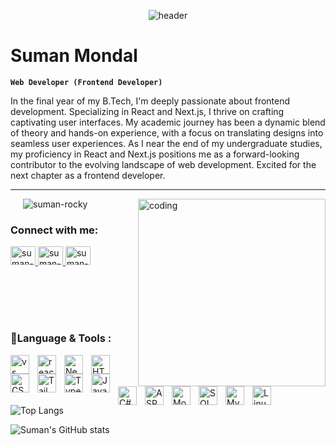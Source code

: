 <p align="center">
    <img src="https://raw.githubusercontent.com/suman-rocky/scss-portfolio/main/dist/images/github-header-image.png" alt="header"/>
</p>

# Suman Mondal

**`Web Developer (Frontend Developer)`**

In the final year of my B.Tech, I'm deeply passionate about frontend development. Specializing in React and Next.js, I thrive on crafting captivating user interfaces. My academic journey has been a dynamic blend of theory and hands-on experience, with a focus on translating designs into seamless user experiences. As I near the end of my undergraduate studies, my proficiency in React and Next.js positions me as a forward-looking contributor to the evolving landscape of web development. Excited for the next chapter as a frontend developer.

---

<img src="https://images.squarespace-cdn.com/content/v1/5769fc401b631bab1addb2ab/1541580611624-TE64QGKRJG8SWAIUS7NS/ke17ZwdGBToddI8pDm48kPoswlzjSVMM-SxOp7CV59BZw-zPPgdn4jUwVcJE1ZvWQUxwkmyExglNqGp0IvTJZamWLI2zvYWH8K3-s_4yszcp2ryTI0HqTOaaUohrI8PI6FXy8c9PWtBlqAVlUS5izpdcIXDZqDYvprRqZ29Pw0o/coding-freak.gif" alt="coding" align="right" width="300">

<p align="left" style="padding-left:20px"> <img src="https://komarev.com/ghpvc/?username=suman-rocky&label=Profile%20views&color=0e75b6&style=flat" alt="suman-rocky"/> </p>

<h3 align="left">Connect with me:</h3>

<p align="left">
<a href="https://linkedin.com/in/suman-mondal-a364b2196" target="blank">
 <img src="https://cdn.jsdelivr.net/gh/devicons/devicon/icons/linkedin/linkedin-original.svg" alt="suman-mondal-a364b2196" height="30" width="40" />    
</a>

<a href="https://codejourneysuman.vercel.app/" target="blank">
  <img src="https://raw.githubusercontent.com/suman-rocky/scss-portfolio/8134ce4c28a6339ed7ce754db255fca8328585a1/dist/images/earth-grid-svgrepo-com.svg" alt="suman-mondal-a364b2196" height="30" width="40" />
</a>

<a href="mailto:sm7135120@gmail.com" target="blank">
<img src="https://raw.githubusercontent.com/suman-rocky/scss-portfolio/8134ce4c28a6339ed7ce754db255fca8328585a1/dist/images/email-svgrepo-com.svg" alt="suman-mondal-a364b2196" height="30" width="40" />

</a>
</p>

<br/>
<br/>
<br/>

#

### 🧰Language & Tools :

<img align="left" alt="vs code" width="30px" style="padding-right:10px" src="https://cdn.jsdelivr.net/gh/devicons/devicon/icons/vscode/vscode-original.svg" />
<img align="left" alt="react" width="30px" style="padding-right:10px" src="https://cdn.jsdelivr.net/gh/devicons/devicon/icons/react/react-original.svg" />
<img align="left" alt="Next.Js" width="30px" style="padding-right:10px" src="https://cdn.jsdelivr.net/gh/devicons/devicon/icons/nextjs/nextjs-original.svg" />
<img align="left" alt="HTML" width="30px" style="padding-right:10px" src="https://cdn.jsdelivr.net/gh/devicons/devicon/icons/html5/html5-original.svg" />
<img align="left" alt="CSS" width="30px" style="padding-right:10px" src="https://cdn.jsdelivr.net/gh/devicons/devicon/icons/css3/css3-original.svg" />
<img align="left" alt="Tailwindcss" width="30px" style="padding-right:10px" src="https://cdn.jsdelivr.net/gh/devicons/devicon/icons/tailwindcss/tailwindcss-original-wordmark.svg" />
<img align="left" alt="Typescript" width="30px" style="padding-right:10px" src="https://cdn.jsdelivr.net/gh/devicons/devicon/icons/typescript/typescript-original.svg" />
<img align="left" alt="Javascript" width="30px" style="padding-right:10px" src="https://cdn.jsdelivr.net/gh/devicons/devicon/icons/javascript/javascript-original.svg" />
<img align="left" alt="C# programming" width="30px" style="padding-right:10px" src="https://cdn.jsdelivr.net/gh/devicons/devicon/icons/csharp/csharp-original.svg" />
<img align="left" alt="ASP.NET" width="30px" style="padding-right:10px" src="https://cdn.jsdelivr.net/gh/devicons/devicon/icons/dot-net/dot-net-original.svg" />
<img align="left" alt="MongoDB" width="30px" style="padding-right:10px" src="https://cdn.jsdelivr.net/gh/devicons/devicon/icons/mongodb/mongodb-original.svg" />
<img align="left" alt="SQL Server" width="30px" style="padding-right:10px" src="https://cdn.jsdelivr.net/gh/devicons/devicon/icons/microsoftsqlserver/microsoftsqlserver-plain.svg" />
<img align="left" alt="MySQL" width="30px" style="padding-right:10px" src="https://cdn.jsdelivr.net/gh/devicons/devicon/icons/mysql/mysql-original.svg" />
<img align="left" alt="Linux" width="30px" style="padding-right:10px" src="https://cdn.jsdelivr.net/gh/devicons/devicon/icons/linux/linux-original.svg" />

<br>

#

![Top Langs](https://github-readme-stats.vercel.app/api/top-langs/?username=Suman-JS&layout=compact)

![Suman's GitHub stats](https://github-readme-stats.vercel.app/api?username=Suman-JS&show_icons=true&theme=radical)
